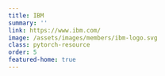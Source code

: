 ```yaml
---
title: IBM
summary: ''
link: https://www.ibm.com/
image: /assets/images/members/ibm-logo.svg
class: pytorch-resource
order: 5
featured-home: true
---
```

